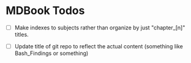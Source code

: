 # MDBook Todos

- [ ] Make indexes to subjects rather than organize by just "chapter_[n]" titles.


- [ ] Update title of git repo to reflect the actual content (something like Bash_Findings or something)
